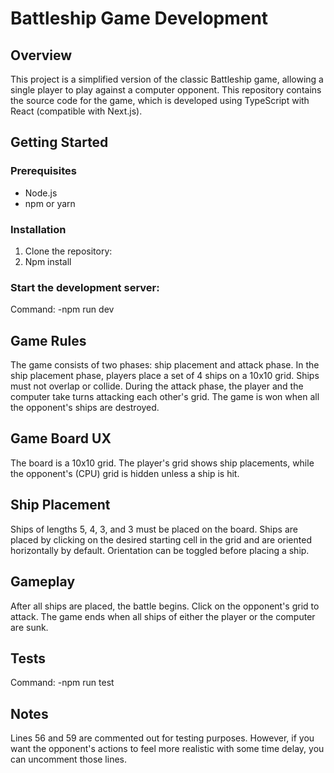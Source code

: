# Battleship Game Development

## Overview

This project is a simplified version of the classic Battleship game, allowing a single player to play against a computer opponent. This repository contains the source code for the game, which is developed using TypeScript with React (compatible with Next.js).

## Getting Started

### Prerequisites

- Node.js
- npm or yarn

### Installation

1. Clone the repository:
2. Npm install

### Start the development server:

Command:
-npm run dev

## Game Rules

The game consists of two phases: ship placement and attack phase.
In the ship placement phase, players place a set of 4 ships on a 10x10 grid.
Ships must not overlap or collide.
During the attack phase, the player and the computer take turns attacking each other's grid.
The game is won when all the opponent's ships are destroyed.

## Game Board UX

The board is a 10x10 grid.
The player's grid shows ship placements, while the opponent's (CPU) grid is hidden unless a ship is hit.

## Ship Placement

Ships of lengths 5, 4, 3, and 3 must be placed on the board.
Ships are placed by clicking on the desired starting cell in the grid and are oriented horizontally by default.
Orientation can be toggled before placing a ship.

## Gameplay

After all ships are placed, the battle begins.
Click on the opponent's grid to attack.
The game ends when all ships of either the player or the computer are sunk.

## Tests

Command:
-npm run test

## Notes

Lines 56 and 59 are commented out for testing purposes. However, if you want the opponent's actions to feel more realistic with some time delay, you can uncomment those lines.
